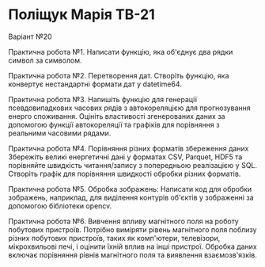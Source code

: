 # Поліщук Марія ТВ-21
Варіант №20

Практична робота №1. Написати функцію, яка об'єднує два рядки символ за символом.

Практична робота №2. Перетворення дат. Створіть функцію, яка конвертує нестандартні формати дат у datetime64.

Практична робота №3. Напишіть функцію для генерації псевдовипадкових часових рядів з автокореляцією для прогнозування енерго споживання.
 Оцініть властивості згенерованих даних за допомогою функції автокореляції та графіків для порівняння з реальними часовими рядами.

Практична робота №4. Порівняння різних форматів збереження даних
Збережіть великі енергетичні дані у форматах CSV, Parquet, HDF5 та порівняйте швидкість читання/запису з попередньою реалізацією у SQL. Створіть графік для порівняння швидкості обробки різних форматів.

Практична робота №5. Обробка зображень: Написати код для обробки зображень, наприклад, для виділення контурів об'єктів у зображенні за допомогою бібліотеки opencv.

Практична робота №6. Вивчення впливу магнітного поля на роботу побутових пристроїв. Потрібно виміряти рівень магнітного поля поблизу різних побутових пристроїв, таких як комп'ютери, телевізори, мікрохвильові печі, і оцінити їхній вплив на інші пристрої. Обробка даних включає порівняння рівнів магнітного поля та виявлення взаємозв'язків.
